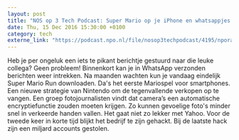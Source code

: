 ```yaml
---
layout: post
title: "NOS op 3 Tech Podcast: Super Mario op je iPhone en whatsappjes intrekken"
date: Thu, 15 Dec 2016 15:30:00 +0100
category: tech
externe_link: "https://podcast.npo.nl/file/nosop3techpodcast/4195/nporadio1_nosop3techpodcast_20161215_nos-op-3-tech-podcast-super-mario-op-je-iphone-en-whatsappjes-intrekken.mp3"
---
```


Heb je per ongeluk een iets te pikant berichtje gestuurd naar die leuke collega? Geen probleem! Binnenkort kan je in WhatsApp verzonden berichten weer intrekken.
Na maanden wachten kun je vandaag eindelijk Super Mario Run downloaden. Da's het eerste Mariospel voor smartphones. Een nieuwe strategie van Nintendo om de tegenvallende verkopen op te vangen.
Een groep fotojournalisten vindt dat camera’s een automatische encryptiefunctie zouden moeten krijgen. Zo kunnen gevoelige foto's minder snel in verkeerde handen vallen.
Het gaat niet zo lekker met Yahoo. Voor de tweede keer in korte tijd blijkt het bedrijf te zijn gehackt. Bij de laatste hack zijn een miljard accounts gestolen.<img src="http://feeds.feedburner.com/~r/nosop3-tech-podcast/~4/VxsOrk1ed_Q" height="1" width="1" alt=""/><img src="http://feeds.feedburner.com/~r/nosop3-tech-podcast/~4/VxsOrk1ed_Q" height="1" width="1" alt=""/>
